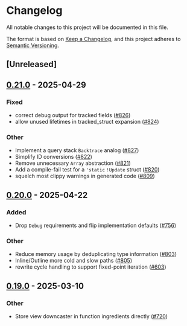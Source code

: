 # Changelog

All notable changes to this project will be documented in this file.

The format is based on [Keep a Changelog](https://keepachangelog.com/en/1.0.0/),
and this project adheres to [Semantic Versioning](https://semver.org/spec/v2.0.0.html).

## [Unreleased]

## [0.21.0](https://github.com/salsa-rs/salsa/compare/salsa-macro-rules-v0.20.0...salsa-macro-rules-v0.21.0) - 2025-04-29

### Fixed

- correct debug output for tracked fields ([#826](https://github.com/salsa-rs/salsa/pull/826))
- allow unused lifetimes in tracked_struct expansion ([#824](https://github.com/salsa-rs/salsa/pull/824))

### Other

- Implement a query stack `Backtrace` analog ([#827](https://github.com/salsa-rs/salsa/pull/827))
- Simplify ID conversions ([#822](https://github.com/salsa-rs/salsa/pull/822))
- Remove unnecessary `Array` abstraction ([#821](https://github.com/salsa-rs/salsa/pull/821))
- Add a compile-fail test for a `'static` `!Update` struct ([#820](https://github.com/salsa-rs/salsa/pull/820))
- squelch most clippy warnings in generated code ([#809](https://github.com/salsa-rs/salsa/pull/809))

## [0.20.0](https://github.com/salsa-rs/salsa/compare/salsa-macro-rules-v0.19.0...salsa-macro-rules-v0.20.0) - 2025-04-22

### Added

- Drop `Debug` requirements and flip implementation defaults ([#756](https://github.com/salsa-rs/salsa/pull/756))

### Other

- Reduce memory usage by deduplicating type information ([#803](https://github.com/salsa-rs/salsa/pull/803))
- Inline/Outline more cold and slow paths ([#805](https://github.com/salsa-rs/salsa/pull/805))
- rewrite cycle handling to support fixed-point iteration ([#603](https://github.com/salsa-rs/salsa/pull/603))

## [0.19.0](https://github.com/salsa-rs/salsa/compare/salsa-macro-rules-v0.18.0...salsa-macro-rules-v0.19.0) - 2025-03-10

### Other

- Store view downcaster in function ingredients directly ([#720](https://github.com/salsa-rs/salsa/pull/720))
